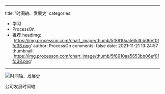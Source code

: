 
---
title: '时间轴、发展史'
categories: 
 - 学习
 - ProcessOn
 - 推荐
headimg: 'https://img.processon.com/chart_image/thumb/5f8910aa5653bb06ef01fd38.png'
author: ProcessOn
comments: false
date: 2021-11-21 13:24:57
thumbnail: 'https://img.processon.com/chart_image/thumb/5f8910aa5653bb06ef01fd38.png'
---

<div>   
<img class="thumb" alt="时间轴、发展史" src="https://img.processon.com/chart_image/thumb/5f8910aa5653bb06ef01fd38.png" referrerpolicy="no-referrer">
<p>公司发展时间轴</p>  
</div>
            